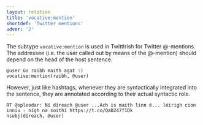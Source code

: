 ```yaml
---
layout: relation
title: 'vocative:mention'
shortdef: 'Twitter mentions'
udver: '2'
---
```


The subtype `vocative:mention` is used in TwittIrish for Twitter @-mentions. The addressee (i.e. the user called out by means of the @-mention) should depend on the head of the host sentence. 

~~~ sdparse
@user Go raibh maith agat :) 
vocative:mention(raibh, @user)
~~~

However, just like hashtags, whenever they are syntactically integrated into the sentence, they are annotated according to their actual syntactic role.


~~~ sdparse
RT @spleodar: Ní díreach @user ...Ach is maith linn é... léirigh cion inniu - nígh na soithí https://t.co/QaD247f1Dk
nsubj(díreach, @user)
~~~
<!-- Interlanguage links updated Pá kvě 14 11:09:22 CEST 2021 -->
